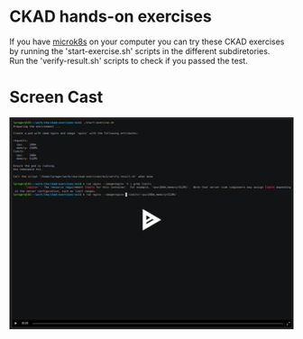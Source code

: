 # CKAD hands-on exercises

If you have [microk8s](https://microk8s.io/) on your computer you can try these CKAD
exercises by running the 'start-exercise.sh' scripts in the different subdiretories.  
Run the 'verify-result.sh' scripts to check if you passed the test.

# Screen Cast
[![asciicast](ex1/ex1.png)](https://asciinema.org/a/404501)
